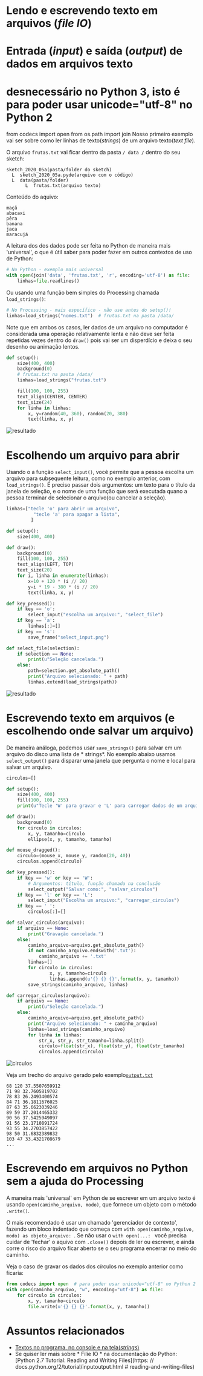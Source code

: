 # Lendo e escrevendo texto em arquivos (*file IO*)
# Entrada (*input*) e saída (*output*) de dados em arquivos texto

# desnecessário no Python 3, isto é para poder usar unicode="utf-8" no Python 2
from codecs import open
from os.path import join
Nosso primeiro exemplo vai ser sobre como ler linhas de texto(*strings*) de um arquivo texto(*text file*).

O arquivo `frutas.txt` vai ficar dentro da pasta `/ data /` dentro  do seu sketch:
```
sketch_2020_05a(pasta/folder do sketch)
  L  sketch_2020_05a.pyde(arquivo com o código)
  L  data(pasta/folder)
       L  frutas.txt(arquivo texto)
```
Conteúdo do aquivo:
```
maçã
abacaxi
pêra
banana
jaca
maracujá
```
A leitura dos dos dados pode ser feita no Python de maneira mais 'universal', o que é útil saber para poder fazer em outros contextos de uso de Python:

```python
# No Python - exemplo mais universal
with open(join('data', 'frutas.txt', 'r', encoding='utf-8') as file:
    linhas=file.readlines()
```
Ou usando uma função bem simples do Processing chamada `load_strings()`:

```python
# No Processing - mais específico - não use antes do setup()!
linhas=load_strings("nomes.txt")  # frutas.txt na pasta /data/
```
Note que em ambos os casos, ler dados de um arquivo no computador é considerada uma operação relativamente lenta e não deve ser feita repetidas vezes dentro do `draw()` pois vai ser um disperdício e deixa o seu desenho ou animação lentos.

```python
def setup():
    size(400, 400)
    background(0)
    # frutas.txt na pasta /data/
    linhas=load_strings("frutas.txt")

    fill(100, 100, 255)
    text_align(CENTER, CENTER)
    text_size(24)
    for linha in linhas:
        x, y=random(40, 360), random(20, 380)
        text(linha, x, y)
```

![resultado](assets/read_lines.png)

# Escolhendo um arquivo para abrir

Usando o a função `select_input()`,  você permite que a pessoa escolha um arquivo para subsequente leitura, como no exemplo anterior, com `load_strings()`. É preciso passar dois argumentos: um texto para o título da janela de seleção, e o nome de uma função que será executada quano a pessoa terminar de selecionar o arquivo(ou cancelar a seleção).

```python
linhas=["tecle 'o' para abrir um arquivo",
          "tecle 'a' para apagar a lista",
         ]

def setup():
    size(400, 400)

def draw():
    background(0)
    fill(100, 100, 255)
    text_align(LEFT, TOP)
    text_size(20)
    for i, linha in enumerate(linhas):
        x=10 + 120 * (i // 20)
        y=i * 19 - 380 * (i // 20)
        text(linha, x, y)

def key_pressed():
    if key == 'o':
        select_input("escolha um arquivo:", "select_file")
    if key == 'a':
        linhas[:]=[]
    if key == 's':
        save_frame("select_input.png")

def select_file(selection):
    if selection == None:
        print(u"Seleção cancelada.")
    else:
        path=selection.get_absolute_path()
        print("Arquivo selecionado: " + path)
        linhas.extend(load_strings(path))
```

![resultado](assets/select_input.png)

# Escrevendo texto em arquivos (e escolhendo onde salvar um arquivo)

De maneira análoga, podemos usar `save_strings()` para salvar em um arquivo do disco uma lista de * strings*. No exemplo abaixo usamos `select_output()` para disparar uma janela que pergunta o nome e local para salvar um arquivo.

```python
circulos=[]

def setup():
    size(400, 400)
    fill(100, 100, 255)
    print(u"Tecle 'W' para gravar e 'L' para carregar dados de um arquivo texto")

def draw():
    background(0)
    for circulo in circulos:
        x, y, tamanho=circulo
        ellipse(x, y, tamanho, tamanho)

def mouse_dragged():
    circulo=(mouse_x, mouse_y, random(20, 40))
    circulos.append(circulo)

def key_pressed():
    if key == 'w' or key == 'W':
        # Argumentos: título, função chamada na conclusão
        select_output("Salvar como:", "salvar_circulos")
    if key == 'l' or key == 'L':
        select_input("Escolha um arquivo:", "carregar_circulos")
    if key == ' ':
        circulos[:]=[]

def salvar_circulos(arquivo):
    if arquivo == None:
        print("Gravação cancelada.")
    else:
        caminho_arquivo=arquivo.get_absolute_path()
        if not caminho_arquivo.endswith('.txt'):
            caminho_arquivo += '.txt'
        linhas=[]
        for circulo in circulos:
                x, y, tamanho=circulo
                linhas.append(u'{} {} {}'.format(x, y, tamanho))
        save_strings(caminho_arquivo, linhas)

def carregar_circulos(arquivo):
    if arquivo == None:
        print(u"Seleção cancelada.")
    else:
        caminho_arquivo=arquivo.get_absolute_path()
        print("Arquivo selecionado: " + caminho_arquivo)
        linhas=load_strings(caminho_arquivo)
        for linha in linhas:
            str_x, str_y, str_tamanho=linha.split()
            circulo=float(str_x), float(str_y), float(str_tamanho)
            circulos.append(circulo)
```
![circulos](assets/output.png)

Veja um trecho do arquivo gerado pelo exemplo[`output.txt`](assets/output.txt)
```
68 120 37.5507659912
71 98 32.7605819702
78 83 26.2493400574
84 71 36.1811676025
87 63 35.6623039246
89 59 37.2014465332
90 56 37.5425949097
91 56 23.1710891724
93 55 34.2703857422
98 50 31.6832389832
103 47 33.4321708679
...
```
# Escrevendo em arquivos no Python sem a ajuda do Processing

A maneira mais 'universal' em Python de se escrever em um arquivo texto é usando `open(caminho_arquivo, modo)`, que fornece um objeto com o método `.write()`.

O mais recomendado é usar um chamado 'gerenciador de contexto', fazendo um bloco indentado que começa com `with open(caminho_arquivo, modo) as objeto_arquivo: `. Se não usar o `with open(...: ` você precisa cuidar de 'fechar' o aquivo com `.close()` depois de ler ou escrever, e ainda corre o risco do arquivo ficar aberto se o seu programa encerrar no meio do caminho.

Veja o caso de gravar os dados dos círculos no exemplo anterior como ficaria:

```python
from codecs import open  # para poder usar unicode="utf-8" no Python 2
with open(caminho_arquivo, "w", encoding="utf-8") as file:
    for circulo in circulos:
        x, y, tamanho=circulo
        file.write(u'{} {} {}'.format(x, y, tamanho))
 ```


# Assuntos relacionados

* [Textos no programa, no console e na tela(*strings*)](strings_py.md)
* Se quiser ler mais sobre * Filie IO * na documentação do Python: [Python 2.7 Tutorial: Reading and Writing Files](https: // docs.python.org/2/tutorial/inputoutput.html  # reading-and-writing-files)
